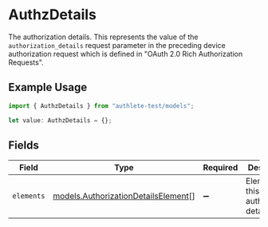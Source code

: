 # AuthzDetails

The authorization details. This represents the value of the `authorization_details`
request parameter in the preceding device authorization request which is defined in
"OAuth 2.0 Rich Authorization Requests".


## Example Usage

```typescript
import { AuthzDetails } from "authlete-test/models";

let value: AuthzDetails = {};
```

## Fields

| Field                                                                            | Type                                                                             | Required                                                                         | Description                                                                      |
| -------------------------------------------------------------------------------- | -------------------------------------------------------------------------------- | -------------------------------------------------------------------------------- | -------------------------------------------------------------------------------- |
| `elements`                                                                       | [models.AuthorizationDetailsElement](../models/authorizationdetailselement.md)[] | :heavy_minus_sign:                                                               | Elements of this authorization details.<br/>                                     |
